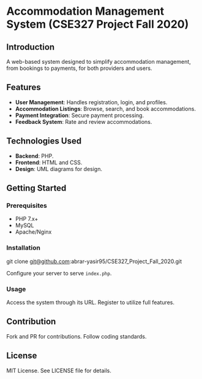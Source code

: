 # Accommodation Management System (CSE327 Project Fall 2020)

## Introduction
A web-based system designed to simplify accommodation management, from bookings to payments, for both providers and users.

## Features
- **User Management**: Handles registration, login, and profiles.
- **Accommodation Listings**: Browse, search, and book accommodations.
- **Payment Integration**: Secure payment processing.
- **Feedback System**: Rate and review accommodations.

## Technologies Used
- **Backend**: PHP.
- **Frontend**: HTML and CSS.
- **Design**: UML diagrams for design.

## Getting Started

### Prerequisites
- PHP 7.x+
- MySQL
- Apache/Nginx

### Installation
git clone git@github.com:abrar-yasir95/CSE327_Project_Fall_2020.git

Configure your server to serve `index.php`.

### Usage
Access the system through its URL. Register to utilize full features.

## Contribution
Fork and PR for contributions. Follow coding standards.

## License
MIT License. See LICENSE file for details.

